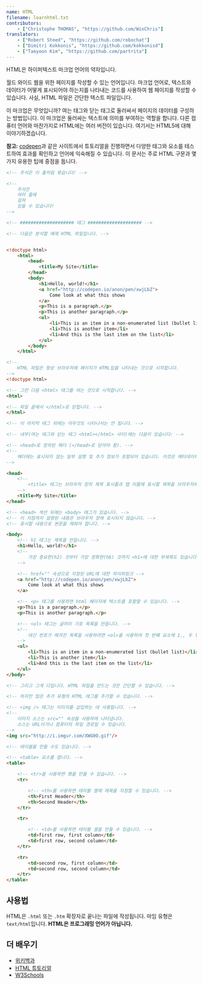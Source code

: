 ```yaml
---
name: HTML
filename: learnhtml.txt
contributors:
    - ["Christophe THOMAS", "https://github.com/WinChris"]
translators:
    - ["Robert Steed", "https://github.com/robochat"]
    - ["Dimitri Kokkonis", "https://github.com/kokkonisd"]
    - ["Taeyoon Kim", "https://github.com/partrita"]
---
```


HTML은 하이퍼텍스트 마크업 언어의 약자입니다.

월드 와이드 웹을 위한 페이지를 작성할 수 있는 언어입니다.
마크업 언어로, 텍스트와 데이터가 어떻게 표시되어야 하는지를 나타내는 코드를 사용하여 웹 페이지를 작성할 수 있습니다. 사실, HTML 파일은 간단한 텍스트 파일입니다.

이 마크업은 무엇입니까? 여는 태그와 닫는 태그로 둘러싸서 페이지의 데이터를 구성하는 방법입니다. 이 마크업은 둘러싸는 텍스트에 의미를 부여하는 역할을 합니다. 다른 컴퓨터 언어와 마찬가지로 HTML에는 여러 버전이 있습니다. 여기서는 HTML5에 대해 이야기하겠습니다.

**참고:** [codepen](http://codepen.io/pen/)과 같은 사이트에서 튜토리얼을 진행하면서 다양한 태그와 요소를 테스트하여 효과를 확인하고 언어에 익숙해질 수 있습니다. 이 문서는 주로 HTML 구문과 몇 가지 유용한 팁에 중점을 둡니다.


```html
<!-- 주석은 이 줄처럼 묶습니다! -->

<!--
	주석은
	여러 줄에
	걸쳐
	있을 수 있습니다!
-->

<!-- #################### 태그 #################### -->

<!-- 다음은 분석할 예제 HTML 파일입니다. -->


<!doctype html>
	<html>
		<head>
			<title>My Site</title>
		</head>
		<body>
			<h1>Hello, world!</h1>
			<a href="http://codepen.io/anon/pen/xwjLbZ">
				Come look at what this shows
			</a>
			<p>This is a paragraph.</p>
			<p>This is another paragraph.</p>
			<ul>
				<li>This is an item in a non-enumerated list (bullet list)</li>
				<li>This is another item</li>
				<li>And this is the last item on the list</li>
			</ul>
		</body>
	</html>

<!--
	HTML 파일은 항상 브라우저에 페이지가 HTML임을 나타내는 것으로 시작합니다.
-->
<!doctype html>

<!-- 그런 다음 <html> 태그를 여는 것으로 시작합니다. -->
<html>

<!-- 파일 끝에서 </html>로 닫힙니다. -->
</html>

<!-- 이 마지막 태그 뒤에는 아무것도 나타나서는 안 됩니다. -->

<!-- 내부(여는 태그와 닫는 태그 <html></html> 사이)에는 다음이 있습니다: -->

<!-- <head>로 정의된 헤더 (</head>로 닫아야 함). -->
<!--
	헤더에는 표시되지 않는 일부 설명 및 추가 정보가 포함되어 있습니다. 이것은 메타데이터입니다.
-->

<head>
	<!--
		<title> 태그는 브라우저 창의 제목 표시줄과 탭 이름에 표시할 제목을 브라우저에 나타냅니다.
	-->
	<title>My Site</title>
</head>

<!-- <head> 섹션 뒤에는 <body> 태그가 있습니다. -->
<!-- 이 지점까지 설명된 내용은 브라우저 창에 표시되지 않습니다. -->
<!-- 표시할 내용으로 본문을 채워야 합니다. -->

<body>
	<!-- h1 태그는 제목을 만듭니다. -->
	<h1>Hello, world!</h1>
	<!--
		가장 중요한(h2) 것부터 가장 정확한(h6) 것까지 <h1>에 대한 부제목도 있습니다.
	-->

	<!-- href="" 속성으로 지정된 URL에 대한 하이퍼링크 -->
	<a href="http://codepen.io/anon/pen/xwjLbZ">
		Come look at what this shows
	</a>

	<!-- <p> 태그를 사용하면 html 페이지에 텍스트를 포함할 수 있습니다. -->
	<p>This is a paragraph.</p>
	<p>This is another paragraph.</p>

	<!-- <ul> 태그는 글머리 기호 목록을 만듭니다. -->
	<!--
		대신 번호가 매겨진 목록을 사용하려면 <ol>을 사용하여 첫 번째 요소에 1., 두 번째 요소에 2. 등을 제공합니다.
	-->
	<ul>
		<li>This is an item in a non-enumerated list (bullet list)</li>
		<li>This is another item</li>
		<li>And this is the last item on the list</li>
	</ul>
</body>

<!-- 그리고 그게 다입니다. HTML 파일을 만드는 것은 간단할 수 있습니다. -->

<!-- 하지만 많은 추가 유형의 HTML 태그를 추가할 수 있습니다. -->

<!-- <img /> 태그는 이미지를 삽입하는 데 사용됩니다. -->
<!--
	이미지 소스는 src="" 속성을 사용하여 나타냅니다.
	소스는 URL이거나 컴퓨터의 파일 경로일 수 있습니다.
-->
<img src="http://i.imgur.com/XWG0O.gif"/>

<!-- 테이블을 만들 수도 있습니다. -->

<!-- <table> 요소를 엽니다. -->
<table>

	<!-- <tr>을 사용하면 행을 만들 수 있습니다. -->
	<tr>

		<!-- <th>를 사용하면 테이블 열에 제목을 지정할 수 있습니다. -->
		<th>First Header</th>
		<th>Second Header</th>
	</tr>

	<tr>

		<!-- <td>를 사용하면 테이블 셀을 만들 수 있습니다. -->
		<td>first row, first column</td>
		<td>first row, second column</td>
	</tr>

	<tr>
		<td>second row, first column</td>
		<td>second row, second column</td>
	</tr>
</table>
```

## 사용법

HTML은 `.html` 또는 `.htm` 확장자로 끝나는 파일에 작성됩니다. 마임 유형은 `text/html`입니다.
**HTML은 프로그래밍 언어가 아닙니다.**
## 더 배우기

* [위키백과](https://en.wikipedia.org/wiki/HTML)
* [HTML 튜토리얼](https://developer.mozilla.org/en-US/docs/Web/HTML)
* [W3Schools](http://www.w3schools.com/html/html_intro.asp)